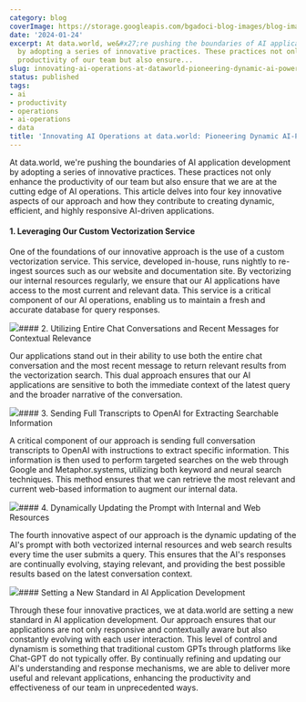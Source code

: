 ```yaml
---
category: blog
coverImage: https://storage.googleapis.com/bgadoci-blog-images/blog-images/images/blog-images/blog-post-images/ray-so-export.png
date: '2024-01-24'
excerpt: At data.world, we&#x27;re pushing the boundaries of AI application development
  by adopting a series of innovative practices. These practices not only enhance the
  productivity of our team but also ensure...
slug: innovating-ai-operations-at-dataworld-pioneering-dynamic-ai-powered-applications
status: published
tags:
- ai
- productivity
- operations
- ai-operations
- data
title: 'Innovating AI Operations at data.world: Pioneering Dynamic AI-Powered Applications'
---
```


At data.world, we're pushing the boundaries of AI application development by adopting a series of innovative practices. These practices not only enhance the productivity of our team but also ensure that we are at the cutting edge of AI operations. This article delves into four key innovative aspects of our approach and how they contribute to creating dynamic, efficient, and highly responsive AI-driven applications.

#### 1. Leveraging Our Custom Vectorization Service

One of the foundations of our innovative approach is the use of a custom vectorization service. This service, developed in-house, runs nightly to re-ingest sources such as our website and documentation site. By vectorizing our internal resources regularly, we ensure that our AI applications have access to the most current and relevant data. This service is a critical component of our AI operations, enabling us to maintain a fresh and accurate database for query responses.

![](https://storage.googleapis.com/bgadoci-blog-images/blog-images/images/blog-images/blog-post-images/ray-so-export.png)#### 2. Utilizing Entire Chat Conversations and Recent Messages for Contextual Relevance

Our applications stand out in their ability to use both the entire chat conversation and the most recent message to return relevant results from the vectorization search. This dual approach ensures that our AI applications are sensitive to both the immediate context of the latest query and the broader narrative of the conversation.

![](https://storage.googleapis.com/bgadoci-blog-images/blog-images/images/blog-images/blog-post-images/ray-so-export__1_.png)#### 3. Sending Full Transcripts to OpenAI for Extracting Searchable Information

A critical component of our approach is sending full conversation transcripts to OpenAI with instructions to extract specific information. This information is then used to perform targeted searches on the web through Google and Metaphor.systems, utilizing both keyword and neural search techniques. This method ensures that we can retrieve the most relevant and current web-based information to augment our internal data.

![](https://storage.googleapis.com/bgadoci-blog-images/blog-images/images/blog-images/blog-post-images/ray-so-export__7_.png)#### 4. Dynamically Updating the Prompt with Internal and Web Resources

The fourth innovative aspect of our approach is the dynamic updating of the AI's prompt with both vectorized internal resources and web search results every time the user submits a query. This ensures that the AI's responses are continually evolving, staying relevant, and providing the best possible results based on the latest conversation context.

![](https://storage.googleapis.com/bgadoci-blog-images/blog-images/images/blog-images/blog-post-images/ray-so-export__6_.png)#### Setting a New Standard in AI Application Development

Through these four innovative practices, we at data.world are setting a new standard in AI application development. Our approach ensures that our applications are not only responsive and contextually aware but also constantly evolving with each user interaction. This level of control and dynamism is something that traditional custom GPTs through platforms like Chat-GPT do not typically offer. By continually refining and updating our AI's understanding and response mechanisms, we are able to deliver more useful and relevant applications, enhancing the productivity and effectiveness of our team in unprecedented ways.